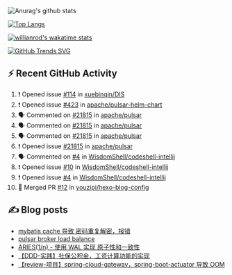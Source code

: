 ![Anurag's github stats](https://github-readme-stats.vercel.app/api?username=youzipi&show_icons=true)

[![Top Langs](https://github-readme-stats.vercel.app/api/top-langs/?username=youzipi&layout=compact)](https://github.com/anuraghazra/github-readme-stats)


[![willianrod's wakatime stats](https://github-readme-stats.vercel.app/api/wakatime?username=9dcf831f-e1e7-463e-822a-9241740bc1a1&layout=compact&langs_count=10)](https://github.com/anuraghazra/github-readme-stats)

[![GitHub Trends SVG](https://api.githubtrends.io/user/svg/youzipi/repos?time_range=one_year&loc_metric=changed&theme=classic)](https://githubtrends.io)

## ⚡ Recent GitHub Activity
<!--START_SECTION:activity-->
1. ❗ Opened issue [#114](https://github.com/xuebinqin/DIS/issues/114) in [xuebinqin/DIS](https://github.com/xuebinqin/DIS)
2. ❗ Opened issue [#423](https://github.com/apache/pulsar-helm-chart/issues/423) in [apache/pulsar-helm-chart](https://github.com/apache/pulsar-helm-chart)
3. 🗣 Commented on [#21815](https://github.com/apache/pulsar/issues/21815#issuecomment-1871089559) in [apache/pulsar](https://github.com/apache/pulsar)
4. 🗣 Commented on [#21815](https://github.com/apache/pulsar/issues/21815#issuecomment-1871066093) in [apache/pulsar](https://github.com/apache/pulsar)
5. 🗣 Commented on [#21815](https://github.com/apache/pulsar/issues/21815#issuecomment-1871013724) in [apache/pulsar](https://github.com/apache/pulsar)
6. ❗ Opened issue [#21815](https://github.com/apache/pulsar/issues/21815) in [apache/pulsar](https://github.com/apache/pulsar)
7. 🗣 Commented on [#4](https://github.com/WisdomShell/codeshell-intellij/issues/4#issuecomment-1798186468) in [WisdomShell/codeshell-intellij](https://github.com/WisdomShell/codeshell-intellij)
8. ❗ Opened issue [#10](https://github.com/WisdomShell/codeshell-intellij/issues/10) in [WisdomShell/codeshell-intellij](https://github.com/WisdomShell/codeshell-intellij)
9. ❗ Opened issue [#4](https://github.com/WisdomShell/codeshell-intellij/issues/4) in [WisdomShell/codeshell-intellij](https://github.com/WisdomShell/codeshell-intellij)
10. 🎉 Merged PR [#12](https://github.com/youzipi/hexo-blog-config/pull/12) in [youzipi/hexo-blog-config](https://github.com/youzipi/hexo-blog-config)
<!--END_SECTION:activity-->

## ✍️ Blog posts
<!-- BLOG-POST-LIST:START -->
- [mybatis cache 导致 密码重复解密，报错](http://youzipi.org/blog/2023/202303_mybatis_cache/)
- [pulsar broker load balance](http://youzipi.org/blog/2022/broker-load-balance/)
- [ARIES&lpar;1/n&rpar; - 使用 WAL 实现 原子性和一致性](http://youzipi.org/blog/2021/aries-1/)
- [【DDD-实践】社保公积金，工资计算功能的实现](http://youzipi.org/blog/2019/ddd-in-salary-calculation/)
- [【review-项目】spring-cloud-gateway，spring-boot-actuator 导致 OOM](http://youzipi.org/blog/2019/spring-boot-actuator-oom/)
<!-- BLOG-POST-LIST:END -->
